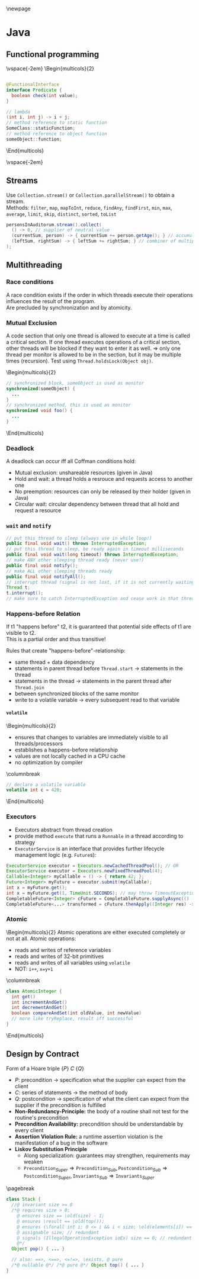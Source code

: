 \newpage

# Java

## Functional programming

\vspace{-2em}
\Begin{multicols}{2}
```java

@FunctionalInterface
interface Predicate {
  boolean check(int value);
}

// lambda
(int i, int j) -> i + j;
// method reference to static function
SomeClass::staticFunction;
// method reference to object function
someObject::function;
```
\End{multicols}

\vspace{-2em}
## Streams

Use `Collection.stream()` or `Collection.parallelStream()` to obtain a stream.  
Methods: `filter`, `map`, `mapToInt`, `reduce`, `findAny`, `findFirst`, `min`, `max`, `average`, `limit`, `skip`, `distinct`, `sorted`, `toList`

```java
personsInAuditorum.stream().collect(
  () -> 0, // supplier of neutral value
  (currentSum, person) -> { currentSum += person.getAge(); } // accumulator of acc and elem
  (leftSum, rightSum) -> { leftSum += rightSum; } // combiner of multiple accs (for parallel)
);
```

## Multithreading
### Race conditions
A race condition exists if the order in which threads execute their operations influences the result of the program.  
Are precluded by synchronization and by atomicity.

### Mutual Exclusion
A code section that only one thread is allowed to execute at a time is called a critical section.
If one thread executes operations of a critical section, other threads will be blocked if they want to enter it as well.
$\Rightarrow$ only one thread per monitor is allowed to be in the section, but it may be multiple times (recursion).
Test using `Thread.holdsLock(Object obj)`.

\Begin{multicols}{2}
```java
// synchronized block, someObject is used as monitor
synchronized(someObject) {
  ...
}
// synchronized method, this is used as monitor
synchronized void foo() {
  ...
}
```
\End{multicols}

### Deadlock

A deadlock can occur iff all Coffman conditions hold:

- Mutual exclusion: unshareable resources (given in Java)
- Hold and wait: a thread holds a resrouce and requests access to another one
- No preemption: resources can only be released by their holder (given in Java)
- Circular wait: circular dependency between thread that all hold and request a resource

### `wait` and `notify`

```java
// put this thread to sleep (always use in while loop!)
public final void wait() throws InterruptedException;
// put this thread to sleep, be ready again in timeout milliseconds
public final void wait(long timeout) throws InterruptedException;
// make ANY other sleeping thread ready (never use!)
public final void notify();
// make ALL other sleeping threads ready
public final void notifyAll();
// interrupt thread (signal is not lost, if it is not currently waiting)
Thread t;
t.interrupt();
// make sure to catch InterruptedException and cease work in that thread!
```

<!-- ### Java Thread Lifecycle
![](image.png){ width=50% } -->

### Happens-before Relation

If t1 "happens before" t2, it is guaranteed that potential side effects of t1 are visible to t2.  
This is a partial order and thus transitive!

Rules that create "happens-before"-relationship:

- same thread + data dependency
- statements in parent thread before `Thread.start` -> statements in the thread
- statements in the thread -> statements in the parent thread after `Thread.join`
- between synchronized blocks of the same monitor
- write to a volatile variable -> every subsequent read to that variable

#### `volatile`
\Begin{multicols}{2}
- ensures that changes to variables are immediately visible to all threads/processors
- establishes a happens-before relationship
- values are not locally cached in a CPU cache
- no optimization by compiler

\columnbreak
```java
// declare a volatile variable
volatile int c = 420;
```
\End{multicols}

### Executors

- Executors abstract from thread creation
- provide method `execute` that runs a `Runnable` in a thread according to strategy
- `ExecutorService` is an interface that provides further lifecycle management logic (e.g. `Future`s):

```java
ExecutorService executor = Executors.newCachedThreadPool(); // OR
ExecutorService executor = Executors.newFixedThreadPool(4);
Callable<Integer> myCallable = () -> { return 42; };
Future<Integer> myFuture = executor.submit(myCallable);
int x = myFuture.get();
int x = myFuture.get(1, TimeUnit.SECONDS); // may throw TimeoutException
CompletableFuture<Integer> cFuture = CompletableFuture.supplyAsync(() -> ...);
CompletableFuture<...> transformed = cFuture.thenApply((Integer res) -> ...).thenApply(...);
```

### Atomic

\Begin{multicols}{2}
Atomic operations are either executed completely or not at all. Atomic operations:

- reads and writes of reference variables
- reads and writes of 32-bit primitives
- reads and writes of all variables using `volatile`
- NOT: `i++`, `x=y+1`

\columnbreak
```java
class AtomicInteger {
  int get()
  int incrementAndGet()
  int decrementAndGet()
  boolean compareAndSet(int oldValue, int newValue)
  // more like tryReplace, result iff successful
}
```
\End{multicols}

<!-- Akka is not relevant this year -->

## Design by Contract
Form of a Hoare triple $\{P\}\ C\ \{Q\}$

- $P$: precondition $\rightarrow$ specification what the supplier can expect from the client
- $C$: series of statements $\rightarrow$ the method of body
- $Q$: postcondition $\rightarrow$ specification of what the client can expect from the supplier if the precondition is fulfilled
- **Non-Redundancy-Principle:** the body of a routine shall not test for the routine's precondition
- **Precondition Availability:** precondition should be understandable by every client
- **Assertion Violation Rule:** a runtime assertion violation is the manifestation of a bug in the software
- **Liskov Substitution Principle**
  - Along specialization: guarantees may strengthen, requirements may weaken
  - $\texttt{Precondition}_{Super} \Rightarrow \texttt{Precondition}_{Sub}, 
    \texttt{Postcondition}_{Sub} \Rightarrow \texttt{Postcondition}_{Super}, 
    \texttt{Invariants}_{Sub} \Rightarrow \texttt{Invariants}_{Super}$

\pagebreak
```java
class Stack {
  //@ invariant size >= 0
  /*@ requires size > 0;
    @ ensures size == \old(size) - 1;
    @ ensures \result == \old(top());
    @ ensures (\forall int i; 0 <= i && i < size; \old(elements[i]) == elements[i]);
    @ assignable size; // redundant
    @ signals (IllegalOperationException ioEx) size == 0; // redundant
    @*/
  Object pop() { ... }

  // also: ==>, <==>, <=!=>, \exists, @ pure
  /*@ nullable @*/ /*@ pure @*/ Object top() { ... }
}
```


